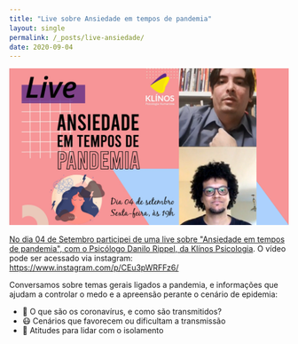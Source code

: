 ```yaml
---
title: "Live sobre Ansiedade em tempos de pandemia"
layout: single
permalink: /_posts/live-ansiedade/
date: 2020-09-04
---
```


<a href="https://andersonbrito.github.io/_posts/live-ansiedade/"><img src="/assets/images/live-ansiedade.png" width="700">

No dia 04 de Setembro participei de uma live sobre "Ansiedade em tempos de pandemia", com o Psicólogo Danilo Rippel, da [Klínos Psicologia](https://www.instagram.com/klinospsicologia). O vídeo pode ser acessado via instagram: <https://www.instagram.com/p/CEu3pWRFFz6/>

Conversamos sobre temas gerais ligados a pandemia, e informações que ajudam a controlar o medo e a apreensão perante o cenário de epidemia:

- 🦠 O que são os coronavírus, e como são transmitidos?
- 😷 Cenários que favorecem ou dificultam a transmissão
- 💪 Atitudes para lidar com o isolamento
